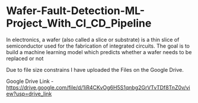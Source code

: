 # Wafer-Fault-Detection-ML-Project_With_CI_CD_Pipeline
 In electronics, a wafer (also called a slice or substrate) is a thin slice of semiconductor used for the fabrication of integrated circuits. The goal is to build a machine learning model which predicts whether a wafer needs to be replaced or not

 Due to file size constrains I have uploaded the Files on the Google Drive.

Google Drive Link - https://drive.google.com/file/d/1iR4CKvOg6H5S1qnbg2GrVTvTDf8TnZ0v/view?usp=drive_link
